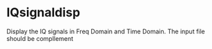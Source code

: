 # IQsignaldisp
Display the IQ signals in Freq Domain and Time Domain. The input file should be compllement
